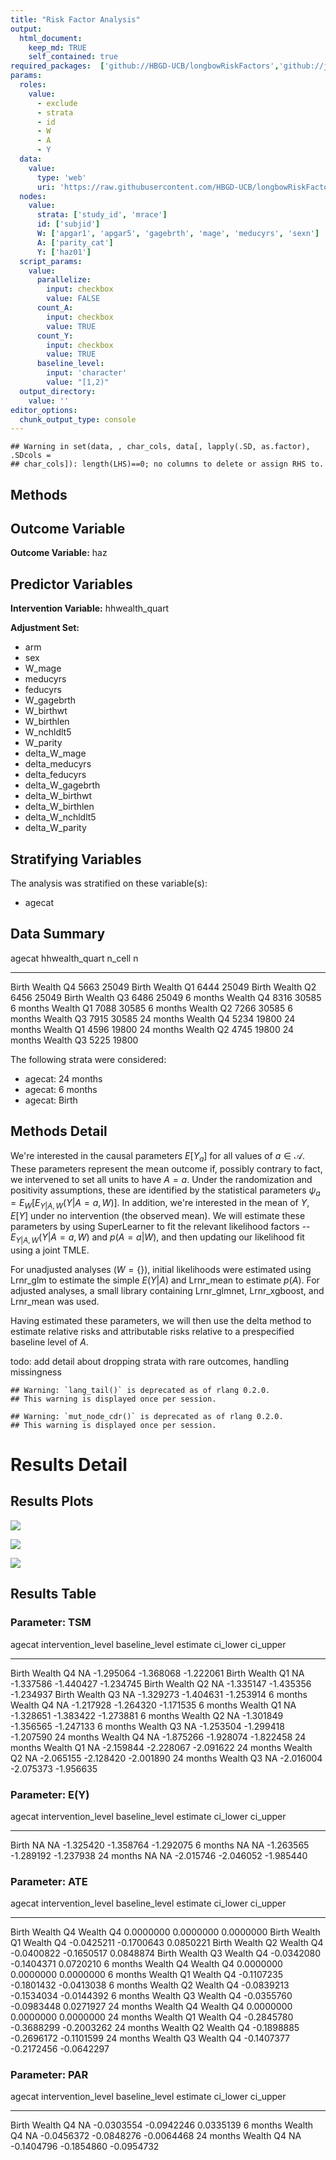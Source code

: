 ```yaml
---
title: "Risk Factor Analysis"
output: 
  html_document:
    keep_md: TRUE
    self_contained: true
required_packages:  ['github://HBGD-UCB/longbowRiskFactors','github://jeremyrcoyle/skimr@vector_types', 'github://tlverse/delayed']
params:
  roles:
    value:
      - exclude
      - strata
      - id
      - W
      - A
      - Y
  data: 
    value: 
      type: 'web'
      uri: 'https://raw.githubusercontent.com/HBGD-UCB/longbowRiskFactors/master/inst/sample_data/birthwt_data.rdata'
  nodes:
    value:
      strata: ['study_id', 'mrace']
      id: ['subjid']
      W: ['apgar1', 'apgar5', 'gagebrth', 'mage', 'meducyrs', 'sexn']
      A: ['parity_cat']
      Y: ['haz01']
  script_params:
    value:
      parallelize:
        input: checkbox
        value: FALSE
      count_A:
        input: checkbox
        value: TRUE
      count_Y:
        input: checkbox
        value: TRUE        
      baseline_level:
        input: 'character'
        value: "[1,2)"
  output_directory:
    value: ''
editor_options: 
  chunk_output_type: console
---
```







```
## Warning in set(data, , char_cols, data[, lapply(.SD, as.factor), .SDcols =
## char_cols]): length(LHS)==0; no columns to delete or assign RHS to.
```

## Methods
## Outcome Variable

**Outcome Variable:** haz

## Predictor Variables

**Intervention Variable:** hhwealth_quart

**Adjustment Set:**

* arm
* sex
* W_mage
* meducyrs
* feducyrs
* W_gagebrth
* W_birthwt
* W_birthlen
* W_nchldlt5
* W_parity
* delta_W_mage
* delta_meducyrs
* delta_feducyrs
* delta_W_gagebrth
* delta_W_birthwt
* delta_W_birthlen
* delta_W_nchldlt5
* delta_W_parity

## Stratifying Variables

The analysis was stratified on these variable(s):

* agecat

## Data Summary

agecat      hhwealth_quart    n_cell       n
----------  ---------------  -------  ------
Birth       Wealth Q4           5663   25049
Birth       Wealth Q1           6444   25049
Birth       Wealth Q2           6456   25049
Birth       Wealth Q3           6486   25049
6 months    Wealth Q4           8316   30585
6 months    Wealth Q1           7088   30585
6 months    Wealth Q2           7266   30585
6 months    Wealth Q3           7915   30585
24 months   Wealth Q4           5234   19800
24 months   Wealth Q1           4596   19800
24 months   Wealth Q2           4745   19800
24 months   Wealth Q3           5225   19800


The following strata were considered:

* agecat: 24 months
* agecat: 6 months
* agecat: Birth



## Methods Detail

We're interested in the causal parameters $E[Y_a]$ for all values of $a \in \mathcal{A}$. These parameters represent the mean outcome if, possibly contrary to fact, we intervened to set all units to have $A=a$. Under the randomization and positivity assumptions, these are identified by the statistical parameters $\psi_a=E_W[E_{Y|A,W}(Y|A=a,W)]$.  In addition, we're interested in the mean of $Y$, $E[Y]$ under no intervention (the observed mean). We will estimate these parameters by using SuperLearner to fit the relevant likelihood factors -- $E_{Y|A,W}(Y|A=a,W)$ and $p(A=a|W)$, and then updating our likelihood fit using a joint TMLE.

For unadjusted analyses ($W=\{\}$), initial likelihoods were estimated using Lrnr_glm to estimate the simple $E(Y|A)$ and Lrnr_mean to estimate $p(A)$. For adjusted analyses, a small library containing Lrnr_glmnet, Lrnr_xgboost, and Lrnr_mean was used.

Having estimated these parameters, we will then use the delta method to estimate relative risks and attributable risks relative to a prespecified baseline level of $A$.

todo: add detail about dropping strata with rare outcomes, handling missingness



```
## Warning: `lang_tail()` is deprecated as of rlang 0.2.0.
## This warning is displayed once per session.
```

```
## Warning: `mut_node_cdr()` is deprecated as of rlang 0.2.0.
## This warning is displayed once per session.
```




# Results Detail

## Results Plots
![](/tmp/3cbd053e-f55d-4388-9e0c-ebfe8bb02900/140978f5-b86c-4af8-bf21-469f3d5527e7/REPORT_files/figure-html/plot_tsm-1.png)<!-- -->



![](/tmp/3cbd053e-f55d-4388-9e0c-ebfe8bb02900/140978f5-b86c-4af8-bf21-469f3d5527e7/REPORT_files/figure-html/plot_ate-1.png)<!-- -->



![](/tmp/3cbd053e-f55d-4388-9e0c-ebfe8bb02900/140978f5-b86c-4af8-bf21-469f3d5527e7/REPORT_files/figure-html/plot_par-1.png)<!-- -->

## Results Table

### Parameter: TSM


agecat      intervention_level   baseline_level     estimate    ci_lower    ci_upper
----------  -------------------  ---------------  ----------  ----------  ----------
Birth       Wealth Q4            NA                -1.295064   -1.368068   -1.222061
Birth       Wealth Q1            NA                -1.337586   -1.440427   -1.234745
Birth       Wealth Q2            NA                -1.335147   -1.435356   -1.234937
Birth       Wealth Q3            NA                -1.329273   -1.404631   -1.253914
6 months    Wealth Q4            NA                -1.217928   -1.264320   -1.171535
6 months    Wealth Q1            NA                -1.328651   -1.383422   -1.273881
6 months    Wealth Q2            NA                -1.301849   -1.356565   -1.247133
6 months    Wealth Q3            NA                -1.253504   -1.299418   -1.207590
24 months   Wealth Q4            NA                -1.875266   -1.928074   -1.822458
24 months   Wealth Q1            NA                -2.159844   -2.228067   -2.091622
24 months   Wealth Q2            NA                -2.065155   -2.128420   -2.001890
24 months   Wealth Q3            NA                -2.016004   -2.075373   -1.956635


### Parameter: E(Y)


agecat      intervention_level   baseline_level     estimate    ci_lower    ci_upper
----------  -------------------  ---------------  ----------  ----------  ----------
Birth       NA                   NA                -1.325420   -1.358764   -1.292075
6 months    NA                   NA                -1.263565   -1.289192   -1.237938
24 months   NA                   NA                -2.015746   -2.046052   -1.985440


### Parameter: ATE


agecat      intervention_level   baseline_level      estimate     ci_lower     ci_upper
----------  -------------------  ---------------  -----------  -----------  -----------
Birth       Wealth Q4            Wealth Q4          0.0000000    0.0000000    0.0000000
Birth       Wealth Q1            Wealth Q4         -0.0425211   -0.1700643    0.0850221
Birth       Wealth Q2            Wealth Q4         -0.0400822   -0.1650517    0.0848874
Birth       Wealth Q3            Wealth Q4         -0.0342080   -0.1404371    0.0720210
6 months    Wealth Q4            Wealth Q4          0.0000000    0.0000000    0.0000000
6 months    Wealth Q1            Wealth Q4         -0.1107235   -0.1801432   -0.0413038
6 months    Wealth Q2            Wealth Q4         -0.0839213   -0.1534034   -0.0144392
6 months    Wealth Q3            Wealth Q4         -0.0355760   -0.0983448    0.0271927
24 months   Wealth Q4            Wealth Q4          0.0000000    0.0000000    0.0000000
24 months   Wealth Q1            Wealth Q4         -0.2845780   -0.3688299   -0.2003262
24 months   Wealth Q2            Wealth Q4         -0.1898885   -0.2696172   -0.1101599
24 months   Wealth Q3            Wealth Q4         -0.1407377   -0.2172456   -0.0642297


### Parameter: PAR


agecat      intervention_level   baseline_level      estimate     ci_lower     ci_upper
----------  -------------------  ---------------  -----------  -----------  -----------
Birth       Wealth Q4            NA                -0.0303554   -0.0942246    0.0335139
6 months    Wealth Q4            NA                -0.0456372   -0.0848276   -0.0064468
24 months   Wealth Q4            NA                -0.1404796   -0.1854860   -0.0954732
